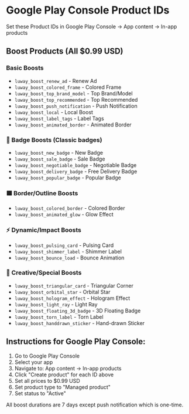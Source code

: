 # Google Play Console Product IDs

Set these Product IDs in Google Play Console -> App content -> In-app products

## Boost Products (All $0.99 USD)

### Basic Boosts
- `luway_boost_renew_ad` - Renew Ad
- `luway_boost_colored_frame` - Colored Frame  
- `luway_boost_top_brand_model` - Top Brand/Model
- `luway_boost_top_recommended` - Top Recommended
- `luway_boost_push_notification` - Push Notification
- `luway_boost_local` - Local Boost
- `luway_boost_label_tags` - Label Tags
- `luway_boost_animated_border` - Animated Border

### 🔖 Badge Boosts (Classic badges)
- `luway_boost_new_badge` - New Badge
- `luway_boost_sale_badge` - Sale Badge
- `luway_boost_negotiable_badge` - Negotiable Badge
- `luway_boost_delivery_badge` - Free Delivery Badge
- `luway_boost_popular_badge` - Popular Badge

### 🟩 Border/Outline Boosts
- `luway_boost_colored_border` - Colored Border
- `luway_boost_animated_glow` - Glow Effect

### ⚡ Dynamic/Impact Boosts
- `luway_boost_pulsing_card` - Pulsing Card
- `luway_boost_shimmer_label` - Shimmer Label
- `luway_boost_bounce_load` - Bounce Animation

### 🧩 Creative/Special Boosts
- `luway_boost_triangular_card` - Triangular Corner
- `luway_boost_orbital_star` - Orbital Star
- `luway_boost_hologram_effect` - Hologram Effect
- `luway_boost_light_ray` - Light Ray
- `luway_boost_floating_3d_badge` - 3D Floating Badge
- `luway_boost_torn_label` - Torn Label
- `luway_boost_handdrawn_sticker` - Hand-drawn Sticker

## Instructions for Google Play Console:

1. Go to Google Play Console
2. Select your app
3. Navigate to: App content → In-app products
4. Click "Create product" for each ID above
5. Set all prices to $0.99 USD
6. Set product type to "Managed product"
7. Set status to "Active"

All boost durations are 7 days except push notification which is one-time.
